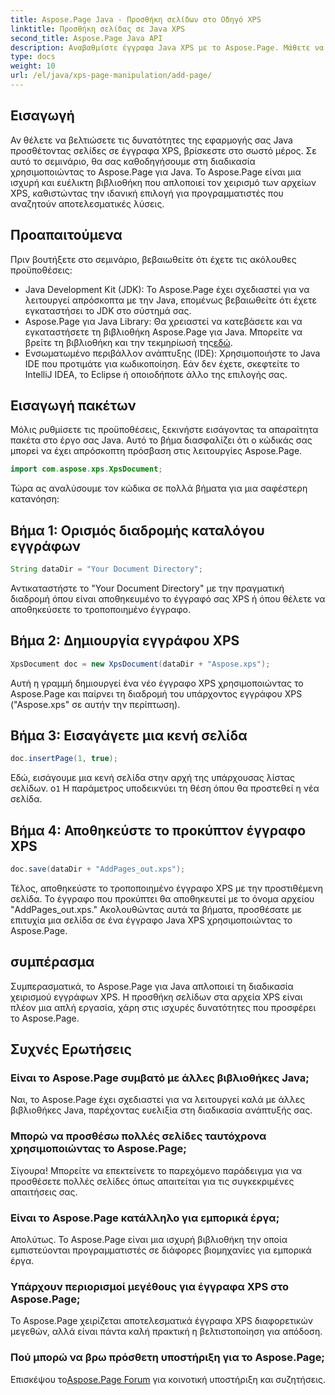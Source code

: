 ```yaml
---
title: Aspose.Page Java - Προσθήκη σελίδων στο Οδηγό XPS
linktitle: Προσθήκη σελίδας σε Java XPS
second_title: Aspose.Page Java API
description: Αναβαθμίστε έγγραφα Java XPS με το Aspose.Page. Μάθετε να προσθέτετε εύκολα σελίδες για βελτιωμένη λειτουργικότητα εφαρμογών. Βουτήξτε στο tutorial τώρα!
type: docs
weight: 10
url: /el/java/xps-page-manipulation/add-page/
---
```

## Εισαγωγή
Αν θέλετε να βελτιώσετε τις δυνατότητες της εφαρμογής σας Java προσθέτοντας σελίδες σε έγγραφα XPS, βρίσκεστε στο σωστό μέρος. Σε αυτό το σεμινάριο, θα σας καθοδηγήσουμε στη διαδικασία χρησιμοποιώντας το Aspose.Page για Java. Το Aspose.Page είναι μια ισχυρή και ευέλικτη βιβλιοθήκη που απλοποιεί τον χειρισμό των αρχείων XPS, καθιστώντας την ιδανική επιλογή για προγραμματιστές που αναζητούν αποτελεσματικές λύσεις.
## Προαπαιτούμενα
Πριν βουτήξετε στο σεμινάριο, βεβαιωθείτε ότι έχετε τις ακόλουθες προϋποθέσεις:
- Java Development Kit (JDK): Το Aspose.Page έχει σχεδιαστεί για να λειτουργεί απρόσκοπτα με την Java, επομένως βεβαιωθείτε ότι έχετε εγκαταστήσει το JDK στο σύστημά σας.
- Aspose.Page για Java Library: Θα χρειαστεί να κατεβάσετε και να εγκαταστήσετε τη βιβλιοθήκη Aspose.Page για Java. Μπορείτε να βρείτε τη βιβλιοθήκη και την τεκμηρίωσή της[εδώ](https://reference.aspose.com/page/java/).
- Ενσωματωμένο περιβάλλον ανάπτυξης (IDE): Χρησιμοποιήστε το Java IDE που προτιμάτε για κωδικοποίηση. Εάν δεν έχετε, σκεφτείτε το IntelliJ IDEA, το Eclipse ή οποιοδήποτε άλλο της επιλογής σας.
## Εισαγωγή πακέτων
Μόλις ρυθμίσετε τις προϋποθέσεις, ξεκινήστε εισάγοντας τα απαραίτητα πακέτα στο έργο σας Java. Αυτό το βήμα διασφαλίζει ότι ο κώδικάς σας μπορεί να έχει απρόσκοπτη πρόσβαση στις λειτουργίες Aspose.Page.
```java
import com.aspose.xps.XpsDocument;
```
Τώρα ας αναλύσουμε τον κώδικα σε πολλά βήματα για μια σαφέστερη κατανόηση:
## Βήμα 1: Ορισμός διαδρομής καταλόγου εγγράφων
```java
String dataDir = "Your Document Directory";
```
Αντικαταστήστε το "Your Document Directory" με την πραγματική διαδρομή όπου είναι αποθηκευμένο το έγγραφό σας XPS ή όπου θέλετε να αποθηκεύσετε το τροποποιημένο έγγραφο.
## Βήμα 2: Δημιουργία εγγράφου XPS
```java
XpsDocument doc = new XpsDocument(dataDir + "Aspose.xps");
```
Αυτή η γραμμή δημιουργεί ένα νέο έγγραφο XPS χρησιμοποιώντας το Aspose.Page και παίρνει τη διαδρομή του υπάρχοντος εγγράφου XPS ("Aspose.xps" σε αυτήν την περίπτωση).
## Βήμα 3: Εισαγάγετε μια κενή σελίδα
```java
doc.insertPage(1, true);
```
Εδώ, εισάγουμε μια κενή σελίδα στην αρχή της υπάρχουσας λίστας σελίδων. ο`1` Η παράμετρος υποδεικνύει τη θέση όπου θα προστεθεί η νέα σελίδα.
## Βήμα 4: Αποθηκεύστε το προκύπτον έγγραφο XPS
```java
doc.save(dataDir + "AddPages_out.xps");
```
Τέλος, αποθηκεύστε το τροποποιημένο έγγραφο XPS με την προστιθέμενη σελίδα. Το έγγραφο που προκύπτει θα αποθηκευτεί με το όνομα αρχείου "AddPages_out.xps."
Ακολουθώντας αυτά τα βήματα, προσθέσατε με επιτυχία μια σελίδα σε ένα έγγραφο Java XPS χρησιμοποιώντας το Aspose.Page.
## συμπέρασμα
Συμπερασματικά, το Aspose.Page για Java απλοποιεί τη διαδικασία χειρισμού εγγράφων XPS. Η προσθήκη σελίδων στα αρχεία XPS είναι πλέον μια απλή εργασία, χάρη στις ισχυρές δυνατότητες που προσφέρει το Aspose.Page.
## Συχνές Ερωτήσεις
### Είναι το Aspose.Page συμβατό με άλλες βιβλιοθήκες Java;
Ναι, το Aspose.Page έχει σχεδιαστεί για να λειτουργεί καλά με άλλες βιβλιοθήκες Java, παρέχοντας ευελιξία στη διαδικασία ανάπτυξής σας.
### Μπορώ να προσθέσω πολλές σελίδες ταυτόχρονα χρησιμοποιώντας το Aspose.Page;
Σίγουρα! Μπορείτε να επεκτείνετε το παρεχόμενο παράδειγμα για να προσθέσετε πολλές σελίδες όπως απαιτείται για τις συγκεκριμένες απαιτήσεις σας.
### Είναι το Aspose.Page κατάλληλο για εμπορικά έργα;
Απολύτως. Το Aspose.Page είναι μια ισχυρή βιβλιοθήκη την οποία εμπιστεύονται προγραμματιστές σε διάφορες βιομηχανίες για εμπορικά έργα.
### Υπάρχουν περιορισμοί μεγέθους για έγγραφα XPS στο Aspose.Page;
Το Aspose.Page χειρίζεται αποτελεσματικά έγγραφα XPS διαφορετικών μεγεθών, αλλά είναι πάντα καλή πρακτική η βελτιστοποίηση για απόδοση.
### Πού μπορώ να βρω πρόσθετη υποστήριξη για το Aspose.Page;
 Επισκέψου το[Aspose.Page Forum](https://forum.aspose.com/c/page/39) για κοινοτική υποστήριξη και συζητήσεις.